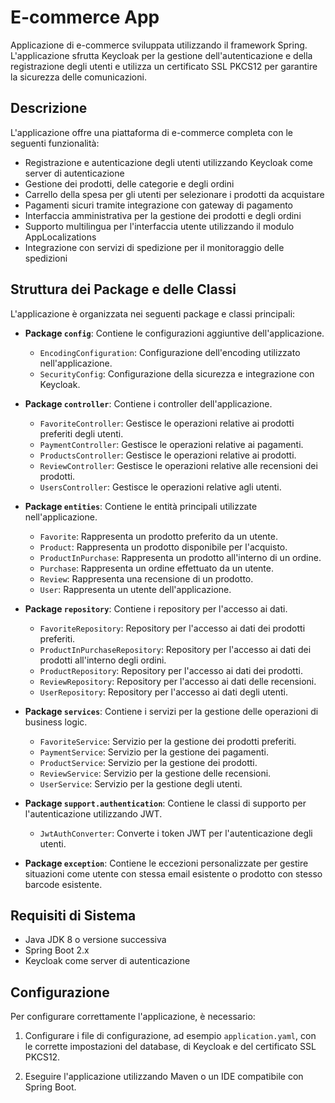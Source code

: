 # E-commerce App

Applicazione di e-commerce sviluppata utilizzando il framework Spring. L'applicazione sfrutta Keycloak per la gestione dell'autenticazione e della registrazione degli utenti e utilizza un certificato SSL PKCS12 per garantire la sicurezza delle comunicazioni.

## Descrizione

L'applicazione offre una piattaforma di e-commerce completa con le seguenti funzionalità:

- Registrazione e autenticazione degli utenti utilizzando Keycloak come server di autenticazione
- Gestione dei prodotti, delle categorie e degli ordini
- Carrello della spesa per gli utenti per selezionare i prodotti da acquistare
- Pagamenti sicuri tramite integrazione con gateway di pagamento
- Interfaccia amministrativa per la gestione dei prodotti e degli ordini
- Supporto multilingua per l'interfaccia utente utilizzando il modulo AppLocalizations
- Integrazione con servizi di spedizione per il monitoraggio delle spedizioni

## Struttura dei Package e delle Classi

L'applicazione è organizzata nei seguenti package e classi principali:

- **Package `config`**: Contiene le configurazioni aggiuntive dell'applicazione.
    - `EncodingConfiguration`: Configurazione dell'encoding utilizzato nell'applicazione.
    - `SecurityConfig`: Configurazione della sicurezza e integrazione con Keycloak.

- **Package `controller`**: Contiene i controller dell'applicazione.
    - `FavoriteController`: Gestisce le operazioni relative ai prodotti preferiti degli utenti.
    - `PaymentController`: Gestisce le operazioni relative ai pagamenti.
    - `ProductsController`: Gestisce le operazioni relative ai prodotti.
    - `ReviewController`: Gestisce le operazioni relative alle recensioni dei prodotti.
    - `UsersController`: Gestisce le operazioni relative agli utenti.

- **Package `entities`**: Contiene le entità principali utilizzate nell'applicazione.
    - `Favorite`: Rappresenta un prodotto preferito da un utente.
    - `Product`: Rappresenta un prodotto disponibile per l'acquisto.
    - `ProductInPurchase`: Rappresenta un prodotto all'interno di un ordine.
    - `Purchase`: Rappresenta un ordine effettuato da un utente.
    - `Review`: Rappresenta una recensione di un prodotto.
    - `User`: Rappresenta un utente dell'applicazione.

- **Package `repository`**: Contiene i repository per l'accesso ai dati.
    - `FavoriteRepository`: Repository per l'accesso ai dati dei prodotti preferiti.
    - `ProductInPurchaseRepository`: Repository per l'accesso ai dati dei prodotti all'interno degli ordini.
    - `ProductRepository`: Repository per l'accesso ai dati dei prodotti.
    - `ReviewRepository`: Repository per l'accesso ai dati delle recensioni.
    - `UserRepository`: Repository per l'accesso ai dati degli utenti.

- **Package `services`**: Contiene i servizi per la gestione delle operazioni di business logic.
    - `FavoriteService`: Servizio per la gestione dei prodotti preferiti.
    - `PaymentService`: Servizio per la gestione dei pagamenti.
    - `ProductService`: Servizio per la gestione dei prodotti.
    - `ReviewService`: Servizio per la gestione delle recensioni.
    - `UserService`: Servizio per la gestione degli utenti.

- **Package `support.authentication`**: Contiene le classi di supporto per l'autenticazione utilizzando JWT.
    - `JwtAuthConverter`: Converte i token JWT per l'autenticazione degli utenti.

- **Package `exception`**: Contiene le eccezioni personalizzate per gestire situazioni come utente con stessa email esistente o prodotto con stesso barcode esistente.

## Requisiti di Sistema

- Java JDK 8 o versione successiva
- Spring Boot 2.x
- Keycloak come server di autenticazione

## Configurazione

Per configurare correttamente l'applicazione, è necessario:

1. Configurare i file di configurazione, ad esempio `application.yaml`, con le corrette impostazioni del database, di Keycloak e del certificato SSL PKCS12.

2. Eseguire l'applicazione utilizzando Maven o un IDE compatibile con Spring Boot.



